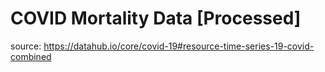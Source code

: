 # COVID Mortality Data [Processed]

source: https://datahub.io/core/covid-19#resource-time-series-19-covid-combined